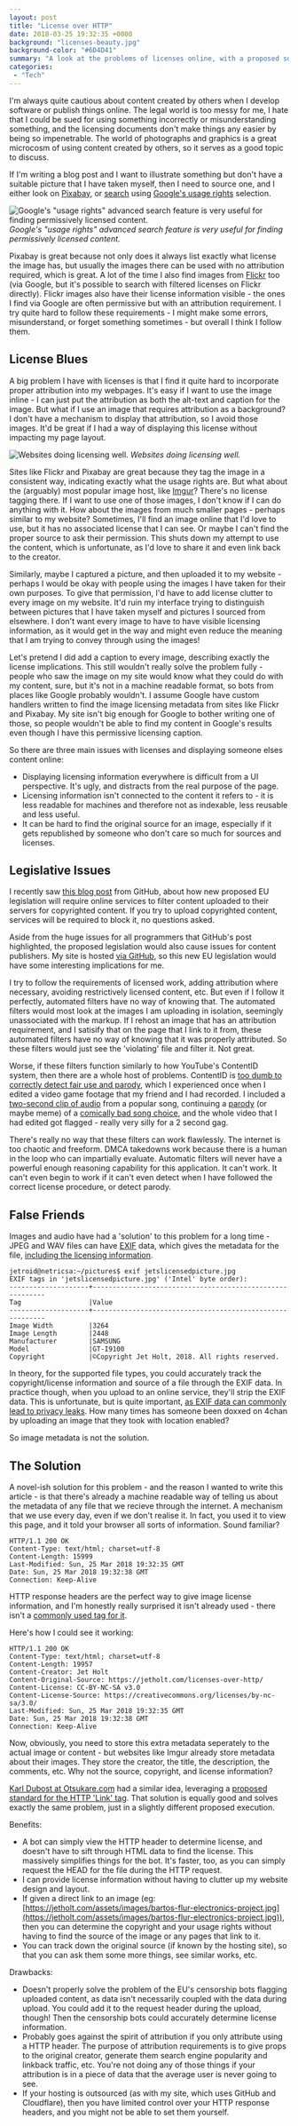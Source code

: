 ```yaml
---
layout: post
title: "License over HTTP"
date: 2018-03-25 19:32:35 +0000
background: "licenses-beauty.jpg"
background-color: "#6D4D41"
summary: "A look at the problems of licenses online, with a proposed solution."
categories:
 - "Tech"
---
```


I'm always quite cautious about content created by others when I develop software or publish things online. The legal world is too messy for me, I hate that I could be sued for using something incorrectly or misunderstanding something, and the licensing documents don't make things any easier by being so impenetrable. The world of photographs and graphics is a great microcosm of using content created by others, so it serves as a good topic to discuss.

If I'm writing a blog post and I want to illustrate something but don't have a suitable picture that I have taken myself, then I need to source one, and I either look on [Pixabay](https://pixabay.com/), or [search](https://support.google.com/websearch/answer/29508) using [Google's usage rights](/assets/images/licenses-google-selection.jpg) selection.

![Google's "usage rights" advanced search feature is very useful for finding permissively licensed content.](/assets/images/licenses-google-selection.jpg)
*Google's "usage rights" advanced search feature is very useful for finding permissively licensed content.*

Pixabay is great because not only does it always list exactly what license the image has, but usually the images there can be used with no attribution required, which is great. A lot of the time I also find images from [Flickr](https://www.flickr.com) too (via Google, but it's possible to search with filtered licenses on Flickr directly). Flickr images also have their license information visible - the ones I find via Google are often permissive but with an attribution requirement. I try quite hard to follow these requirements - I might make some errors, misunderstand, or forget something sometimes - but overall I think I follow them.

## License Blues

A big problem I have with licenses is that I find it quite hard to incorporate proper attribution into my webpages. It's easy if I want to use the image inline - I can just put the attribution as both the alt-text and caption for the image. But what if I use an image that requires attribution as a background? I don't have a mechanism to display that attribution, so I avoid those images. It'd be great if I had a way of displaying this license without impacting my page layout. 

![Websites doing licensing well.](/assets/images/licenses-doing-it-right.jpg)
*Websites doing licensing well.*

Sites like Flickr and Pixabay are great because they tag the image in a consistent way, indicating exactly what the usage rights are. But what about the (arguably) most popular image host, like [Imgur](https://imgur.com/)? There's no license tagging there. If I want to use one of those images, I don't know if I can do anything with it. How about the images from much smaller pages - perhaps similar to my website? Sometimes, I'll find an image online that I'd love to use, but it has no associated license that I can see. Or maybe I can't find the proper source to ask their permission. This shuts down my attempt to use the content, which is unfortunate, as I'd love to share it and even link back to the creator. 

Similarly, maybe I captured a picture, and then uploaded it to my website - perhaps I would be okay with people using the images I have taken for their own purposes. To give that permission, I'd have to add license clutter to every image on my website. It'd ruin my interface trying to distinguish between pictures that I have taken myself and pictures I sourced from elsewhere. I don't want every image to have to have visible licensing information, as it would get in the way and might even reduce the meaning that I am trying to convey through using the images!

Let's pretend I did add a caption to every image, describing exactly the license implications. This still  wouldn't really solve the problem fully - people who saw the image on my site would know what they could do with my content, sure, but it's not in a machine readable format, so bots from places like Google probably wouldn't. I assume Google have custom handlers written to find the image licensing metadata from sites like Flickr and Pixabay. My site isn't big enough for Google to bother writing one of those, so people wouldn't be able to find my content in Google's results even though I have this permissive licensing caption.

So there are three main issues with licenses and displaying someone elses content online:

 * Displaying licensing information everywhere is difficult from a UI perspective. It's ugly, and distracts from the real purpose of the page.
 * Licensing information isn't connected to the content it refers to - it is less readable for machines and therefore not as indexable, less reusable and less useful.
 * It can be hard to find the original source for an image, especially if it gets republished by someone who don't care so much for sources and licenses. 

## Legislative Issues

I recently saw [this blog post](https://blog.github.com/2018-03-14-eu-proposal-upload-filters-code/) from GitHub, about how new proposed EU legislation will require online services to filter content uploaded to their servers for copyrighted content. If you try to upload copyrighted content, services will be required to block it, no questions asked.

Aside from the huge issues for all programmers that GitHub's post highlighted, the proposed legislation would also cause issues for content publishers. My site is hosted [via GitHub](https://github.com/Jetroid/jetroid.github.io), so this new EU legislation would have some interesting implications for me.

I try to follow the requirements of licensed work, adding attribution where necessary, avoiding restrictively licensed content, etc. But even if I follow it perfectly, automated filters have no way of knowing that. The automated filters would most look at the images I am uploading in isolation, seemingly unassociated with the markup. If I rehost an image that has an attribution requirement, and I satisify that on the page that I link to it from, these automated filters have no way of knowing that it was properly attributed. So these filters would just see the 'violating' file and filter it. Not great.

Worse, if these filters function similarly to how YouTube's ContentID system, then there are a whole host of problems. ContentID is [too dumb to correctly detect fair use and parody](https://www.eff.org/deeplinks/2010/03/youtubes-content-id-c-ensorship-problem), which I experienced once when I edited a video game footage that my friend and I had recorded. I included a [two-second clip of audio](https://www.youtube.com/embed/32XIuKbM-r0?start=48&end=50) from a popular song, continuing a [parody](https://www.youtube.com/watch?v=vmd1qMN5Yo0) (or maybe meme) of a [comically bad song choice](https://youtu.be/mTnHx8488Cc?t=2m31s), and the whole video that I had edited got flagged - really very silly for a 2 second gag.

There's really no way that these filters can work flawlessly. The internet is too chaotic and freeform. DMCA takedowns work because there is a human in the loop who can impartially evaluate. Automatic filters will never have a powerful enough reasoning capability for this application. It can't work. It can't even begin to work if it can't even detect when I have followed the correct license procedure, or detect parody.  

## False Friends

Images and audio have had a 'solution' to this problem for a long time - JPEG and WAV files can have [EXIF](https://en.wikipedia.org/wiki/Exif) data, which gives the metadata for the file, [including the licensing information](https://commons.wikimedia.org/wiki/Commons:Exif#License_information). 

```
jetroid@netricsa:~/pictures$ exif jetslicensedpicture.jpg 
EXIF tags in 'jetslicensedpicture.jpg' ('Intel' byte order):
--------------------+----------------------------------------------------------
Tag                 |Value
--------------------+----------------------------------------------------------
Image Width         |3264
Image Length        |2448
Manufacturer        |SAMSUNG
Model               |GT-I9100
Copyright           |©Copyright Jet Holt, 2018. All rights reserved.
```

In theory, for the supported file types, you could accurately track the copyright/license information and source of a file through the EXIF data. In practice though, when you upload to an online service, they'll strip the EXIF data. This is unfortunate, but is quite important, [as EXIF data can commonly lead to privacy leaks](https://en.wikipedia.org/wiki/Exif#Privacy_and_security). How many times has someone been doxxed on 4chan by uploading an image that they took with location enabled?

So image metadata is not the solution.

## The Solution

A novel-ish solution for this problem - and the reason I wanted to write this article - is that there's already a machine readable way of telling us about the metadata of any file that we recieve through the internet. A mechanism that we use every day, even if we don't realise it. In fact, you used it to view this page, and it told your browser all sorts of information. Sound familiar?

```
HTTP/1.1 200 OK
Content-Type: text/html; charset=utf-8
Content-Length: 15999
Last-Modified: Sun, 25 Mar 2018 19:32:35 GMT
Date: Sun, 25 Mar 2018 19:32:38 GMT
Connection: Keep-Alive
```

HTTP response headers are the perfect way to give image license information, and I'm honestly really surprised it isn't already used - there isn't a [commonly used tag for it](https://tools.ietf.org/html/rfc4229).

Here's how I could see it working:

<pre class="highlight">
<code style="margin:0;">HTTP/1.1 200 OK
Content-Type: text/html; charset=utf-8
Content-Length: 19957</code>
<code style="color:{{site.style.highlight}};margin:0;">Content-Creator: Jet Holt
Content-Original-Source: https://jetholt.com/licenses-over-http/
Content-License: CC-BY-NC-SA v3.0
Content-License-Source: https://creativecommons.org/licenses/by-nc-sa/3.0/</code>
<code style="margin:0;">Last-Modified: Sun, 25 Mar 2018 19:32:35 GMT
Date: Sun, 25 Mar 2018 19:32:38 GMT
Connection: Keep-Alive</code>
</pre>

Now, obviously, you need to store this extra metadata seperately to the actual image or content - but websites like Imgur already store metadata about their images. They store the creator, the title, the description, the comments, etc. Why not the source, copyright, and license information?

[Karl Dubost at Otsukare.com](http://www.otsukare.info/2011/07/12/using-http-link-header-for-cc-licenses) had a similar idea, leveraging a [proposed standard for the HTTP 'Link' tag](https://tools.ietf.org/html/rfc8288). That solution is equally good and solves exactly the same problem, just in a slightly different proposed execution.

Benefits:

 * A bot can simply view the HTTP header to determine license, and doesn't have to sift through HTML data to find the license. This massively simplifies things for the bot. It's faster, too, as you can simply request the HEAD for the file during the HTTP request.
 * I can provide license information without having to clutter up my website design and layout.
 * If given a direct link to an image (eg: [https://jetholt.com/assets/images/bartos-flur-electronics-project.jpg](https://jetholt.com/assets/images/bartos-flur-electronics-project.jpg)), then you can determine the copyright and your usage rights without having to find the source of the image or any pages that link to it.
 * You can track down the original source (if known by the hosting site), so that you can ask them some more things, see similar works, etc.

Drawbacks:

 * Doesn't properly solve the problem of the EU's censorship bots flagging uploaded content, as data isn't necessarily coupled with the data during upload. You could add it to the request header during the upload, though! Then the censorship bots could accurately determine license information.
 * Probably goes against the spirit of attribution if you only attribute using a HTTP header. The purpose of attribution requirements is to give props to the original creator, generate them search engine popularity and linkback traffic, etc. You're not doing any of those things if your attribution is in a piece of data that the average user is never going to see.
 * If your hosting is outsourced (as with my site, which uses GitHub and Cloudflare), then you have limited control over your HTTP response headers, and you might not be able to set them yourself.







